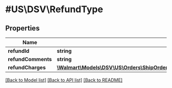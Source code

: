 # #US\DSV\RefundType

## Properties

Name | Type | Description | Notes
------------ | ------------- | ------------- | -------------
**refundId** | **string** |  | [optional]
**refundComments** | **string** |  | [optional]
**refundCharges** | [**\Walmart\Models\DSV\US\Orders\ShipOrderLines200ResponseOrderLinesOrderLineInnerRefundRefundCharges**](ShipOrderLines200ResponseOrderLinesOrderLineInnerRefundRefundCharges.md) |  |


[[Back to Model list]](../) [[Back to API list]](../../Api/US/DSV) [[Back to README]](../../README.md)

